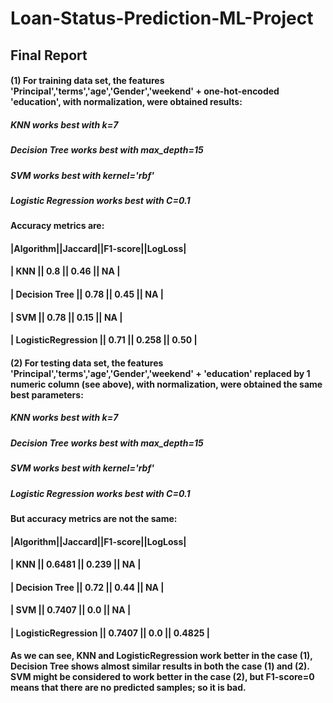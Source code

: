 # Loan-Status-Prediction-ML-Project
## Final Report
#### (1) For training data set,  the features 'Principal','terms','age','Gender','weekend' + one-hot-encoded 'education', with normalization, were obtained results: 
##### KNN works best with k=7 
##### Decision Tree works best with max_depth=15 
##### SVM works best with kernel='rbf' 
##### Logistic Regression works best with C=0.1 

#### Accuracy metrics are: 

#### |Algorithm||Jaccard||F1-score||LogLoss|
#### |   KNN   ||  0.8  ||  0.46  ||  NA   |
#### |   Decision Tree   ||  0.78  ||  0.45  ||  NA   |
#### |   SVM   ||  0.78  ||  0.15  ||  NA   |
#### |   LogisticRegression   ||  0.71  ||  0.258  || 0.50   |


#### (2) For testing data set,  the features 'Principal','terms','age','Gender','weekend' + 'education' replaced by 1 numeric column (see above), with normalization, were obtained the same best parameters: 
##### KNN works best with k=7 
##### Decision Tree works best with max_depth=15 
##### SVM works best with kernel='rbf' 
##### Logistic Regression works best with C=0.1 

#### But accuracy metrics are not the same:  

#### |Algorithm||Jaccard||F1-score||LogLoss|
#### |   KNN   ||  0.6481  ||  0.239  ||  NA   |
#### |   Decision Tree   ||  0.72  ||  0.44  ||  NA   |
#### |   SVM   ||  0.7407  ||  0.0  ||  NA   |
#### |   LogisticRegression   ||  0.7407  ||  0.0  || 0.4825   |

#### As we can see, KNN and LogisticRegression work better in the case (1), Decision Tree shows almost similar results in both the case (1) and (2). SVM might be considered to work better in the case (2), but F1-score=0 means that there are no predicted samples; so it is bad.
